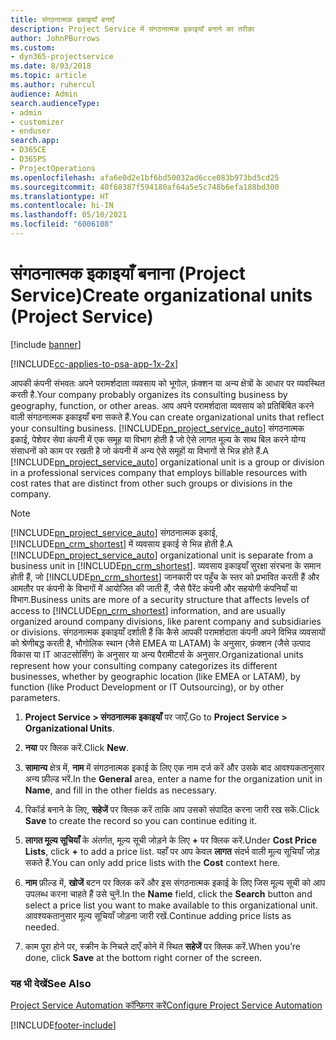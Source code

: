 ```yaml
---
title: संगठनात्मक इकाइयाँ बनाएँ
description: Project Service में संगठनात्मक इकाइयाँ बनाने का तरीका
author: JohnPBurrows
ms.custom:
- dyn365-projectservice
ms.date: 8/03/2018
ms.topic: article
ms.author: ruhercul
audience: Admin
search.audienceType:
- admin
- customizer
- enduser
search.app:
- D365CE
- D365PS
- ProjectOperations
ms.openlocfilehash: afa6e0d2e1bf6bd50032ad6cce083b973bd5cd25
ms.sourcegitcommit: 40f68387f594180af64a5e5c748b6efa188bd300
ms.translationtype: HT
ms.contentlocale: hi-IN
ms.lasthandoff: 05/10/2021
ms.locfileid: "6006108"
---
```

# <a name="create-organizational-units-project-service"></a><span data-ttu-id="21ad7-103">संगठनात्मक इकाइयाँ बनाना (Project Service)</span><span class="sxs-lookup"><span data-stu-id="21ad7-103">Create organizational units (Project Service)</span></span>

[!include [banner](../includes/psa-now-project-operations.md)]

[!INCLUDE[cc-applies-to-psa-app-1x-2x](../includes/cc-applies-to-psa-app-1x-2x.md)]

<span data-ttu-id="21ad7-104">आपकी कंपनी संभवतः अपने परामर्शदाता व्यवसाय को भूगोल, फ़ंक्शन या अन्य क्षेत्रों के आधार पर व्यवस्थित करती है.</span><span class="sxs-lookup"><span data-stu-id="21ad7-104">Your company probably organizes its consulting business by geography, function, or other areas.</span></span> <span data-ttu-id="21ad7-105">आप अपने परामर्शदाता व्यवसाय को प्रतिबिंबित करने वाली संगठनात्मक इकाइयाँ बना सकते हैं.</span><span class="sxs-lookup"><span data-stu-id="21ad7-105">You can create organizational units that reflect your consulting business.</span></span> <span data-ttu-id="21ad7-106">[!INCLUDE[pn_project_service_auto](../includes/pn-project-service-auto.md)] संगठनात्मक इकाई, पेशेवर सेवा कंपनी में एक समूह या विभाग होती है जो ऐसे लागत मूल्य के साथ बिल करने योग्य संसाधनों को काम पर रखती है जो कंपनी में अन्य ऐसे समूहों या विभागों से भिन्न होते हैं.</span><span class="sxs-lookup"><span data-stu-id="21ad7-106">A [!INCLUDE[pn_project_service_auto](../includes/pn-project-service-auto.md)] organizational unit is a group or division in a professional services company that employs billable resources with cost rates that are distinct from other such groups or divisions in the company.</span></span>  
  
> [!NOTE]
>  <span data-ttu-id="21ad7-107">[!INCLUDE[pn_project_service_auto](../includes/pn-project-service-auto.md)]  संगठनात्मक इकाई, [!INCLUDE[pn_crm_shortest](../includes/pn-crm-shortest.md)] में व्यवसाय इकाई से भिन्न होती है.</span><span class="sxs-lookup"><span data-stu-id="21ad7-107">A [!INCLUDE[pn_project_service_auto](../includes/pn-project-service-auto.md)] organizational unit is separate from a business unit in [!INCLUDE[pn_crm_shortest](../includes/pn-crm-shortest.md)].</span></span> <span data-ttu-id="21ad7-108">व्यवसाय इकाइयाँ सुरक्षा संरचना के समान होती हैं, जो [!INCLUDE[pn_crm_shortest](../includes/pn-crm-shortest.md)] जानकारी पर पहुँच के स्तर को प्रभावित करती हैं और आमतौर पर कंपनी के विभागों में आयोजित की जाती हैं, जैसे पैरेंट कंपनी और सहयोगी कंपनियाँ या विभाग.</span><span class="sxs-lookup"><span data-stu-id="21ad7-108">Business units are more of a security structure that affects levels of access to [!INCLUDE[pn_crm_shortest](../includes/pn-crm-shortest.md)] information, and are usually organized around company divisions, like parent company and subsidiaries or divisions.</span></span> <span data-ttu-id="21ad7-109">संगठनात्मक इकाइयाँ दर्शाती हैं कि कैसे आपकी परामर्शदाता कंपनी अपने विभिन्न व्यवसायों को श्रेणीबद्ध करती है, भौगोलिक स्थान (जैसे EMEA या LATAM) के अनुसार, फ़ंक्शन (जैसे उत्पाद विकास या IT आउटसोर्सिंग) के अनुसार या अन्य पैरामीटर्स के अनुसार.</span><span class="sxs-lookup"><span data-stu-id="21ad7-109">Organizational units represent how your consulting company categorizes its different businesses, whether by geographic location (like EMEA or LATAM), by function (like Product Development or IT Outsourcing), or by other parameters.</span></span>  
  
1.  <span data-ttu-id="21ad7-110">**Project Service > संगठनात्मक इकाइयाँ** पर जाएँ.</span><span class="sxs-lookup"><span data-stu-id="21ad7-110">Go to **Project Service > Organizational Units**.</span></span>  
  
2.  <span data-ttu-id="21ad7-111">**नया** पर क्लिक करें.</span><span class="sxs-lookup"><span data-stu-id="21ad7-111">Click **New**.</span></span>  
  
3.  <span data-ttu-id="21ad7-112">**सामान्य** क्षेत्र में, **नाम** में संगठनात्मक इकाई के लिए एक नाम दर्ज करें और उसके बाद आवश्यकतानुसार अन्य फ़ील्ड भरें.</span><span class="sxs-lookup"><span data-stu-id="21ad7-112">In the **General** area, enter a name for the organization unit in **Name**, and fill in the other fields as necessary.</span></span>  
  
4.  <span data-ttu-id="21ad7-113">रिकॉर्ड बनाने के लिए, **सहेजें** पर क्लिक करें ताकि आप उसको संपादित करना जारी रख सकें.</span><span class="sxs-lookup"><span data-stu-id="21ad7-113">Click **Save** to create the record so you can continue editing it.</span></span>  
  
5.  <span data-ttu-id="21ad7-114">**लागत मूल्य सूचियाँ** के अंतर्गत, मूल्य सूची जोड़ने के लिए **+** पर क्लिक करें.</span><span class="sxs-lookup"><span data-stu-id="21ad7-114">Under **Cost Price Lists**, click **+** to add a price list.</span></span> <span data-ttu-id="21ad7-115">यहाँ पर आप केवल **लागत** संदर्भ वाली मूल्य सूचियाँ जोड़ सकते हैं.</span><span class="sxs-lookup"><span data-stu-id="21ad7-115">You can only add price lists with the **Cost** context here.</span></span>  
  
6.  <span data-ttu-id="21ad7-116">**नाम** फ़ील्ड में, **खोजें** बटन पर क्लिक करें और इस संगठनात्मक इकाई के लिए जिस मूल्य सूची को आप उपलब्ध करना चाहते हैं उसे चुनें.</span><span class="sxs-lookup"><span data-stu-id="21ad7-116">In the **Name** field, click the **Search** button and select a price list you want to make available to this organizational unit.</span></span> <span data-ttu-id="21ad7-117">आवश्यकतानुसार मूल्य सूचियाँ जोड़ना जारी रखें.</span><span class="sxs-lookup"><span data-stu-id="21ad7-117">Continue adding price lists as needed.</span></span>  
  
7.  <span data-ttu-id="21ad7-118">काम पूरा होने पर, स्‍क्रीन के निचले दाएँ कोने में स्थित **सहेजें** पर क्लिक करें.</span><span class="sxs-lookup"><span data-stu-id="21ad7-118">When you’re done, click **Save** at the bottom right corner of the screen.</span></span>  
  
### <a name="see-also"></a><span data-ttu-id="21ad7-119">यह भी देखें</span><span class="sxs-lookup"><span data-stu-id="21ad7-119">See Also</span></span>  
 [<span data-ttu-id="21ad7-120">Project Service Automation कॉन्फ़िगर करें</span><span class="sxs-lookup"><span data-stu-id="21ad7-120">Configure Project Service Automation</span></span>](../psa/configure.md)


[!INCLUDE[footer-include](../includes/footer-banner.md)]